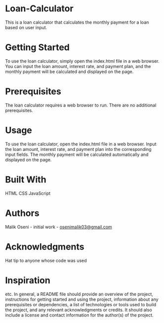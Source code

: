 # Loan-Calculator
This is a loan calculator that calculates the monthly payment for a loan based on user input.

# Getting Started
To use the loan calculator, simply open the index.html file in a web browser. You can input the loan amount, interest rate, and payment plan, and the monthly payment will be calculated and displayed on the page.

# Prerequisites
The loan calculator requires a web browser to run. There are no additional prerequisites.

# Usage
To use the loan calculator, open the index.html file in a web browser. Input the loan amount, interest rate, and payment plan into the corresponding input fields. The monthly payment will be calculated automatically and displayed on the page.

# Built With
HTML
CSS
JavaScript

# Authors
Malik Oseni - initial work - osenimalik03@gmail.com

# Acknowledgments
Hat tip to anyone whose code was used
# Inspiration
etc.
In general, a README file should provide an overview of the project, instructions for getting started and using the project, information about any prerequisites or dependencies, a list of technologies or tools used to build the project, and any relevant acknowledgments or credits. It should also include a license and contact information for the author(s) of the project.




